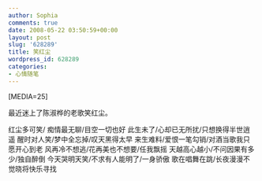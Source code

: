 ```yaml
---
author: Sophia
comments: true
date: 2008-05-22 03:50:59+00:00
layout: post
slug: '628289'
title: 笑红尘
wordpress_id: 628289
categories:
- 心情随笔
---
```


[MEDIA=25]

最近迷上了陈淑桦的老歌笑红尘。 

红尘多可笑/ 痴情最无聊/目空一切也好
此生未了/心却已无所扰/只想换得半世逍遥
醒时对人笑/梦中全忘掉/叹天黑得太早
来生难料/爱恨一笔勾销/对酒当歌我只愿开心到老
风再冷不想逃/花再美也不想要/任我飘摇
天越高心越小/不问因果有多少/独自醉倒
今天哭明天笑/不求有人能明了/一身骄傲
歌在唱舞在跳/长夜漫漫不觉晓将快乐寻找 
